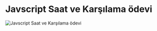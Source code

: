 # Javscript Saat ve Karşılama ödevi
![Javscript Saat ve Karşılama ödevi](https://patika-prod.s3-eu-central-1.amazonaws.com/userFiles/mevlut/projects/Rr4nhLnGJRcL9hLp9-javascript-saat-ve-karsilama-odevi)